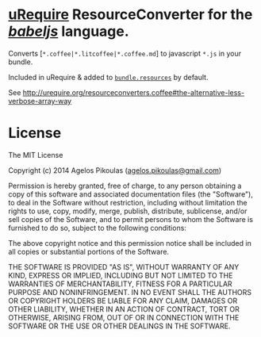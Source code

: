 # [uRequire](http://urequire.org) ResourceConverter for the [*babeljs*](http://coffeescript.org) language.

Converts [`*.coffee|*.litcoffee|*.coffee.md`] to javascript `*.js` in your bundle.

Included in uRequire & added to [`bundle.resources`](http://urequire.org/masterdefaultsconfig.coffee#bundle.resources) by default.

See http://urequire.org/resourceconverters.coffee#the-alternative-less-verbose-array-way

# License

The MIT License

Copyright (c) 2014 Agelos Pikoulas (agelos.pikoulas@gmail.com)

Permission is hereby granted, free of charge, to any person
obtaining a copy of this software and associated documentation
files (the "Software"), to deal in the Software without
restriction, including without limitation the rights to use,
copy, modify, merge, publish, distribute, sublicense, and/or sell
copies of the Software, and to permit persons to whom the
Software is furnished to do so, subject to the following
conditions:

The above copyright notice and this permission notice shall be
included in all copies or substantial portions of the Software.

THE SOFTWARE IS PROVIDED "AS IS", WITHOUT WARRANTY OF ANY KIND,
EXPRESS OR IMPLIED, INCLUDING BUT NOT LIMITED TO THE WARRANTIES
OF MERCHANTABILITY, FITNESS FOR A PARTICULAR PURPOSE AND
NONINFRINGEMENT. IN NO EVENT SHALL THE AUTHORS OR COPYRIGHT
HOLDERS BE LIABLE FOR ANY CLAIM, DAMAGES OR OTHER LIABILITY,
WHETHER IN AN ACTION OF CONTRACT, TORT OR OTHERWISE, ARISING
FROM, OUT OF OR IN CONNECTION WITH THE SOFTWARE OR THE USE OR
OTHER DEALINGS IN THE SOFTWARE.
